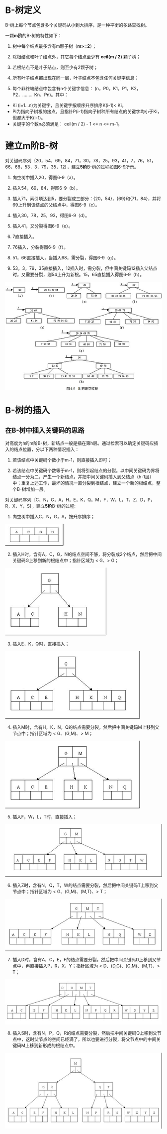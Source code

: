 # B-树定义
B-树上每个节点包含多个关键码从小到大排序，是一种平衡的多路查找树。

一颗**m阶**的B-树的特性如下：

1. 树中每个结点最多含有m颗子树（**m>=2**）；

2. 除根结点和叶子结点外，其它每个结点至少有 **ceil(m / 2)** 颗子树；

3. 若根结点不是叶子结点，则至少有2颗子树；

4. 所有叶子结点都出现在同一层，叶子结点不包含任何关键字信息；

5. 每个非终端结点中包含有n个关键字信息： (n，P0，K1，P1，K2，P2，......，Kn，Pn)。其中：
- Ki (i=1...n)为关键字，且关键字按顺序升序排序K(i-1)< Ki。 
- Pi为指向子树根的接点，且指针P(i-1)指向子树种所有结点的关键字均小于Ki，但都大于K(i-1)。 
- 关键字的个数n必须满足： ceil(m / 2) - 1 <= n <= m-1。

# 建立m阶B-树

对关键码序列｛20，54，69，84，71，30，78，25，93，41，7，76，51，66，68，53，3，79，35，12｝，建立**5阶**B-树的过程如图6-9所示。
1. 向空树中插入20，得图6-9（a）。

2. 插入54，69，84，得图6-9（b）。

3. 插入71，索引项达到5，要分裂成三部分：{20，54}，{69}和{71，84}，并将69上升到该结点的父结点中，得图6-9（c）。

4. 插入30，78，25，93，得图6-9（d）。

5. 插入41，又分裂得图6-9（e）。

6. 7直接插入。

7. 76插入，分裂得图6-9（f）。

8. 51，66直接插入，当插入68，需分裂，得图6-9（g）。

9. 53，3，79，35直接插入，12插入时，需分裂，但中间关键码12插入父结点时，又需要分裂，则54上升为新根。15，65直接插入得图6-9（h）。
  
![](images/B1.png)

# B-树的插入
## 在B-树中插入关键码的思路
对高度为h的m阶B-树，新结点一般是插在第h层。通过检索可以确定关键码应插入的结点位置，分以下两种情况插入：
1. 若该结点中关键码个数小于m-1，则直接插入即可；

2. 若该结点中关键码个数等于m-1，则将引起结点的分裂。以中间关键码为界将结点一分为二，产生一个新结点，并把中间关键码插入到父结点（h-1层）中；重复上述工作，最坏的情况一直分裂到根结点，建立一个新的根结点，整个B-树增加一层。

对关键码序列｛C，N，G，A，H，E，K，Q，M，F，W，L，T，Z，D，P，R，X，Y，S｝，建立**5阶**B-树的过程:
1. 向空树中插入C，N，G，A，按升序排序；

![](images/B1.jpg)

2. 插入H时，含有A，C，G，N的结点空间不够，将分裂成2个结点，然后把中间关键码G上移到新的根结点中；指针区域为 < G、> G；

![](images/B2.jpg)

3. 插入E，K，Q时，直接插入；

![](images/B3.jpg)

4. 插入M时，含有H，K，N，Q的结点需要分裂，然后把中间关键码M上移到父节点中；指针区域为 < G、(G,M)、> M；

![](images/B4.jpg)

5. 插入F，W，L，T时，直接插入；

![](images/B5.jpg)

6. 插入Z时，含有N，Q，T，W的结点需要分裂，然后把中间关键码T上移到父节点中；指针区域为 < G、(G,M)、(M,T)、> T；

![](images/B6.jpg)

7. 插入D时，含有A，C，E，F的结点需要分裂，然后把中间关键码D上移到父节点中，再直接插入P，R，X，Y；指针区域为 < D、(D,G)、(G,M)、(M,T)、> T；

![](images/B7.jpg)

8. 插入S时，含有N，P，Q，R的结点需要分裂，然后把中间关键码Q上移到父节点中，这时父节点的空间已经满了，所以也要进行分裂，将父节点中的中间关键码M上移到新形成的根结点中。

![](images/B8.jpg)

